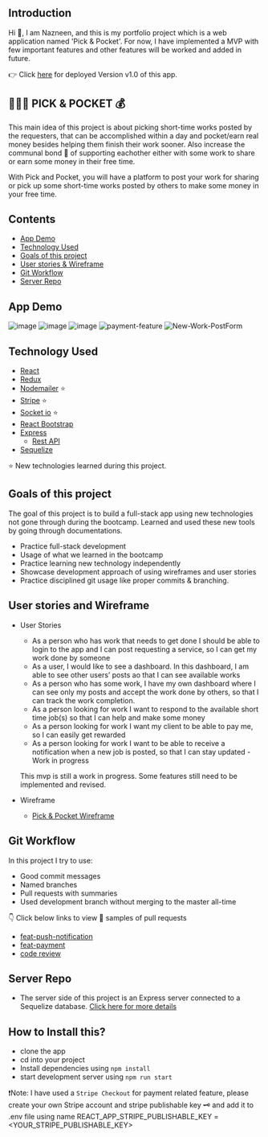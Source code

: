 ## Introduction

Hi 👋, I am Nazneen, and this is my portfolio project which is a web application named 'Pick & Pocket'. For now, I have implemented a MVP with few important features and other features will be worked and added in future.

👉 Click [here](https://pick-and-pocket.netlify.app/) for deployed Version v1.0 of this app.

## 👩🏻‍💻 PICK & POCKET 💰

This main idea of this project is about picking short-time works posted by the requesters, that can be accomplished within a day and pocket/earn real money besides helping them finish their work sooner. Also increase the communal bond 👫 of supporting eachother either with some work to share or earn some money in their free time.

With Pick and Pocket, you will have a platform to post your work for sharing or pick up some short-time works posted by others to make some money in your free time.

## Contents

- [App Demo](https://github.com/nazneen1022/Pick-and-Pocket-Client#App-Demo)
- [Technology Used](https://github.com/nazneen1022/Pick-and-Pocket-Client#technology-used)
- [Goals of this project](https://github.com/nazneen1022/Pick-and-Pocket-Client#goals-of-this-project)
- [User stories & Wireframe](https://github.com/nazneen1022/Pick-and-Pocket-Client#user-stories-and-wireframe)
- [Git Workflow](https://github.com/nazneen1022/Pick-and-Pocket-Client#git-workflow)
- [Server Repo](https://github.com/nazneen1022/Pick-and-Pocket-server)

## App Demo

![image](https://user-images.githubusercontent.com/63520290/86539723-38606200-beff-11ea-9cc1-58e8e1631327.png)
![image](https://user-images.githubusercontent.com/63520290/85929934-d11c2f80-b8b8-11ea-8b7c-3c1f535be5aa.png)
![image](https://user-images.githubusercontent.com/63520290/86539759-7493c280-beff-11ea-8384-9ba0f94d105e.png)
![payment-feature](https://github.com/nazneen1022/Pick-and-Pocket-Client/blob/master/src/Images/Payment-Feature.gif)
![New-Work-PostForm](https://user-images.githubusercontent.com/63520290/86539867-5aa6af80-bf00-11ea-95cd-3947da76a0fe.png)

## Technology Used

- [React](https://github.com/nazneen1022/Pick-and-Pocket-Client/blob/master/src/App.js)
- [Redux](https://github.com/nazneen1022/Pick-and-Pocket-Client/tree/master/src/store)
- [Nodemailer](https://github.com/nazneen1022/Pick-and-Pocket-server/blob/master/routers/sendMail.js) ⭐️
- [Stripe](https://github.com/nazneen1022/Pick-and-Pocket-server/blob/master/routers/payment.js) ⭐️
- [Socket io](https://github.com/nazneen1022/Pick-and-Pocket-server/blob/master/routers/post.js) ⭐️
- [React Bootstrap](https://react-bootstrap.github.io/getting-started/introduction)
- [Express](https://github.com/nazneen1022/Pick-and-Pocket-server/blob/master/index.js)
  - [Rest API](https://github.com/nazneen1022/Pick-and-Pocket-server/blob/master/routers/payment.js)
- [Sequelize](https://github.com/nazneen1022/Pick-and-Pocket-server/blob/master/models/post.js)

⭐️ New technologies learned during this project.

## Goals of this project

The goal of this project is to build a full-stack app using new technologies not gone through during the bootcamp. Learned and used these new tools by going through documentations.

- Practice full-stack development
- Usage of what we learned in the bootcamp
- Practice learning new technology independently
- Showcase development approach of using wireframes and user stories
- Practice disciplined git usage like proper commits & branching.

## User stories and Wireframe

- User Stories

  - As a person who has work that needs to get done I should be able to login to the app and I can post requesting a service, so I can get my work done by someone
  - As a user, I would like to see a dashboard. In this dashboard, I am able to see other users’ posts ao that I can see available works
  - As a person who has some work, I have my own dashboard where I can see only my posts and accept the work done by others, so that I can track the work completion.
  - As a person looking for work I want to respond to the available short time job(s) so that I can help and make some money
  - As a person looking for work I want my client to be able to pay me, so I can easily get rewarded
  - As a person looking for work I want to be able to receive a notification when a new job is posted, so that I can stay updated - Work in progress

  This mvp is still a work in progress. Some features still need to be implemented and revised.

- Wireframe

  - [Pick & Pocket Wireframe](https://github.com/nazneen1022/Pick-and-Pocket-Client/blob/development/src/Pick-and-Pocket%20WireFrame.pdf)

## Git Workflow

In this project I try to use:

- Good commit messages
- Named branches
- Pull requests with summaries
- Used development branch without merging to the master all-time

👇 Click below links to view 👀 samples of pull requests

- [feat-push-notification](https://github.com/nazneen1022/Pick-and-Pocket-Client/pull/5)
- [feat-payment](https://github.com/nazneen1022/Pick-and-Pocket-Client/pull/4)
- [code review](https://github.com/nazneen1022/Pick-and-Pocket-Client/pull/12)

## Server Repo

- The server side of this project is an Express server connected to a Sequelize database. [Click here for more details](https://github.com/nazneen1022/Pick-and-Pocket-server)

## How to Install this?

- clone the app
- cd into your project
- Install dependencies using `npm install`
- start development server using `npm run start`

❗️Note: I have used a `Stripe Checkout` for payment related feature, please create your own Stripe account and stripe publishable key 🗝 and add it to .env file using name REACT_APP_STRIPE_PUBLISHABLE_KEY = <YOUR_STRIPE_PUBLISHABLE_KEY>
